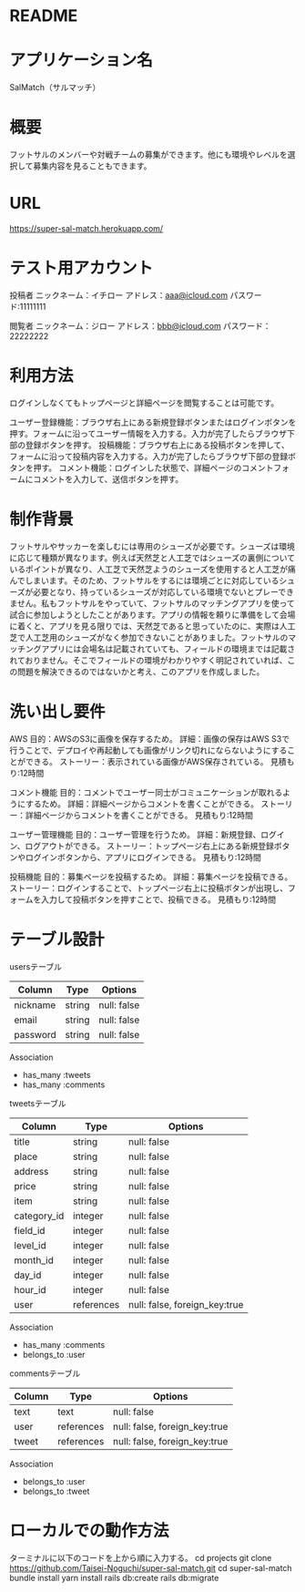 # README

# アプリケーション名
SalMatch（サルマッチ）

# 概要
フットサルのメンバーや対戦チームの募集ができます。他にも環境やレベルを選択して募集内容を見ることもできます。

# URL
https://super-sal-match.herokuapp.com/

# テスト用アカウント
投稿者
ニックネーム：イチロー
アドレス：aaa@icloud.com
パスワード:11111111

閲覧者
ニックネーム：ジロー
アドレス：bbb@icloud.com
パスワード：22222222

# 利用方法
ログインしなくてもトップページと詳細ページを閲覧することは可能です。

ユーザー登録機能：ブラウザ右上にある新規登録ボタンまたはログインボタンを押す。フォームに沿ってユーザー情報を入力する。入力が完了したらブラウザ下部の登録ボタンを押す。
投稿機能：ブラウザ右上にある投稿ボタンを押して、フォームに沿って投稿内容を入力する。入力が完了したらブラウザ下部の登録ボタンを押す。
コメント機能：ログインした状態で、詳細ページのコメントフォームにコメントを入力して、送信ボタンを押す。

# 制作背景
フットサルやサッカーを楽しむには専用のシューズが必要です。シューズは環境に応じて種類が異なります。例えば天然芝と人工芝ではシューズの裏側についているポイントが異なり、人工芝で天然芝ようのシューズを使用すると人工芝が痛んでしまいます。そのため、フットサルをするには環境ごとに対応しているシューズが必要となり、持っているシューズが対応している環境でないとプレーできません。私もフットサルをやっていて、フットサルのマッチングアプリを使って試合に参加しようとしたことがあります。アプリの情報を頼りに準備をして会場に着くと、アプリを見る限りでは、天然芝であると思っていたのに、実際は人工芝で人工芝用のシューズがなく参加できないことがありました。フットサルのマッチングアプリには会場名は記載されていても、フィールドの環境までは記載されておりません。そこでフィールドの環境がわかりやすく明記されていれば、この問題を解決できるのではないかと考え、このアプリを作成しました。

# 洗い出し要件
AWS
目的：AWSのS3に画像を保存するため。
詳細：画像の保存はAWS S3で行うことで、デプロイや再起動しても画像がリンク切れにならないようにすることができる。
ストーリー：表示されている画像がAWS保存されている。
見積もり:12時間

コメント機能
目的：コメントでユーザー同士がコミュニケーションが取れるようにするため。
詳細：詳細ページからコメントを書くことができる。
ストーリー：詳細ページからコメントを書くことができる。
見積もり:12時間

ユーザー管理機能
目的：ユーザー管理を行うため。
詳細：新規登録、ログイン、ログアウトができる。
ストーリー：トップページ右上にある新規登録ボタンやログインボタンから、アプリにログインできる。
見積もり:12時間

投稿機能
目的：募集ページを投稿するため。
詳細：募集ページを投稿できる。
ストーリー：ログインすることで、トップページ右上に投稿ボタンが出現し、フォームを入力して投稿ボタンを押すことで、投稿できる。
見積もり:12時間

# テーブル設計
usersテーブル

| Column     | Type    | Options      |
| ---------- | ------- | ------------ |
| nickname   | string  | null: false  |
| email      | string  | null: false  |
| password   | string  | null: false  |

Association

- has_many :tweets
- has_many :comments

tweetsテーブル

| Column          | Type        | Options                       |
| --------------- | ----------- | ----------------------------- |
| title           | string      | null: false                   |
| place           | string      | null: false                   |
| address         | string      | null: false                   |
| price           | string      | null: false                   |
| item            | string      | null: false                   |
| category_id     | integer     | null: false                   |
| field_id        | integer     | null: false                   |
| level_id        | integer     | null: false                   |
| month_id        | integer     | null: false                   |
| day_id          | integer     | null: false                   |
| hour_id         | integer     | null: false                   |
| user            | references  | null: false, foreign_key:true |

Association

- has_many :comments
- belongs_to :user

commentsテーブル

| Column          | Type        | Options                       |
| --------------- | ----------- | ----------------------------- |
| text            | text        | null: false                   |
| user            | references  | null: false, foreign_key:true |
| tweet           | references  | null: false, foreign_key:true |

Association

- belongs_to :user
- belongs_to :tweet

# ローカルでの動作方法
ターミナルに以下のコードを上から順に入力する。
cd projects
git clone https://github.com/Taisei-Noguchi/super-sal-match.git
cd super-sal-match
bundle install
yarn install
rails db:create
rails db:migrate
